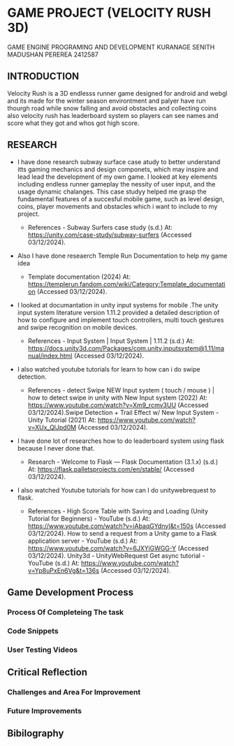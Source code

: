 
# GAME PROJECT (VELOCITY RUSH 3D)
GAME ENGINE PROGRAMING AND DEVELOPMENT 
KURANAGE SENITH MADUSHAN PEREREA 
2412587

## INTRODUCTION
Velocity Rush is a 3D endlesss runner game designed for android and webgl and its made for the winter season environtment and palyer have run thourgh road while snow falling and avoid obstacles and collecting coins also velocity rush has leaderboard system so players can see names and score what they got and whos got high score.

## RESEARCH 
- I have done research subway surface case atudy to better understand itts gaming mechanics and design componets, which may inspire and lead lead the development of my own game. I looked at key elements including endless runner gameplay the nessity of user input, and the usage dynamic chalanges. This case studyy helped me grasp the fundamental features of a succesful mobile game, such as level design, coins, player movements and obstacles  which i want to include to my project.
  - References - Subway Surfers case study (s.d.) At: https://unity.com/case-study/subway-surfers (Accessed  03/12/2024).
    
- Also I have done reseaerch Temple Run Documentation to help my game idea
  - Template documentation (2024) At: https://templerun.fandom.com/wiki/Category:Template_documentation (Accessed  03/12/2024).

- I looked at documantation in unity input systems for mobile .The unity input system literature  version 1.11.2 provided a detailed description of how to configure and implement touch controllers, multi touch gestures and swipe recognition on mobile devices.
  -  References - Input System | Input System | 1.11.2 (s.d.) At: https://docs.unity3d.com/Packages/com.unity.inputsystem@1.11/manual/index.html (Accessed  03/12/2024).

- I also watched youtube tutorials for learn to how can i do swipe detection.
  - References - detect Swipe NEW Input system ( touch / mouse ) | how to detect swipe in unity with New Input system (2022) At: https://www.youtube.com/watch?v=Xm9_rcmv3UU (Accessed  03/12/2024).Swipe Detection + Trail Effect w/ New Input System - Unity Tutorial (2021) At: https://www.youtube.com/watch?v=XUx_QlJpd0M (Accessed  03/12/2024).

- I have done lot of researches how to do leaderboard system using flask because I never done that.
  - Research - Welcome to Flask — Flask Documentation (3.1.x) (s.d.) At: https://flask.palletsprojects.com/en/stable/ (Accessed  03/12/2024).

- I also watched Youtube tutorials for how can I do unitywebrequest to flask.
  - References - High Score Table with Saving and Loading (Unity Tutorial for Beginners) - YouTube (s.d.) At: https://www.youtube.com/watch?v=iAbaqGYdnyI&t=150s (Accessed  03/12/2024). How to send a request from a Unity game to a Flask application server - YouTube (s.d.) At: https://www.youtube.com/watch?v=6JXYiGWGG-Y (Accessed  03/12/2024). Unity3d - UnityWebRequest Get async tutorial - YouTube (s.d.) At: https://www.youtube.com/watch?v=Yp8uPxEn6Vg&t=136s (Accessed  03/12/2024).

## Game Development Process
### Process Of Completeing The task 
### Code Snippets 
### User Testing Videos 

## Critical Reflection 
### Challenges and Area For Improvement 
### Future Improvements

## Bibilography












 
  

